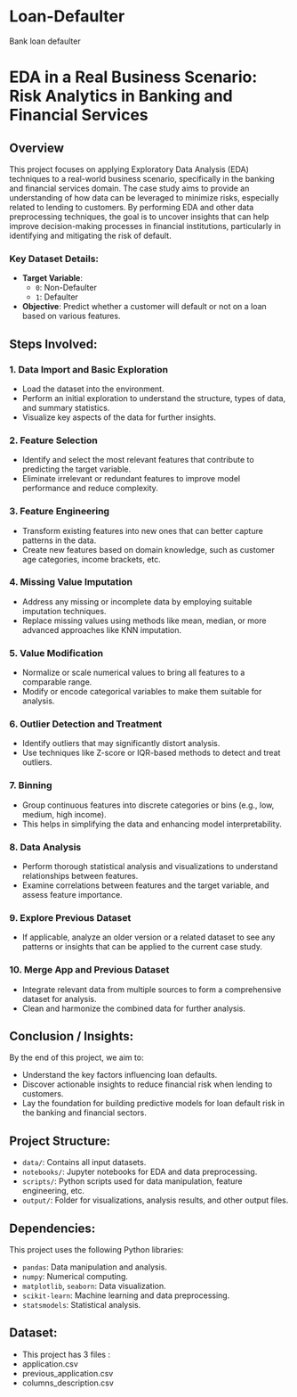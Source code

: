 # Loan-Defaulter
Bank loan defaulter 

# EDA in a Real Business Scenario: Risk Analytics in Banking and Financial Services

## Overview

This project focuses on applying Exploratory Data Analysis (EDA) techniques to a real-world business scenario, specifically in the banking and financial services domain. The case study aims to provide an understanding of how data can be leveraged to minimize risks, especially related to lending to customers. By performing EDA and other data preprocessing techniques, the goal is to uncover insights that can help improve decision-making processes in financial institutions, particularly in identifying and mitigating the risk of default.

### Key Dataset Details:
- **Target Variable**: 
  - `0`: Non-Defaulter
  - `1`: Defaulter
- **Objective**: Predict whether a customer will default or not on a loan based on various features.

## Steps Involved:

### 1. **Data Import and Basic Exploration**
   - Load the dataset into the environment.
   - Perform an initial exploration to understand the structure, types of data, and summary statistics.
   - Visualize key aspects of the data for further insights.

### 2. **Feature Selection**
   - Identify and select the most relevant features that contribute to predicting the target variable.
   - Eliminate irrelevant or redundant features to improve model performance and reduce complexity.

### 3. **Feature Engineering**
   - Transform existing features into new ones that can better capture patterns in the data.
   - Create new features based on domain knowledge, such as customer age categories, income brackets, etc.

### 4. **Missing Value Imputation**
   - Address any missing or incomplete data by employing suitable imputation techniques.
   - Replace missing values using methods like mean, median, or more advanced approaches like KNN imputation.

### 5. **Value Modification**
   - Normalize or scale numerical values to bring all features to a comparable range.
   - Modify or encode categorical variables to make them suitable for analysis.

### 6. **Outlier Detection and Treatment**
   - Identify outliers that may significantly distort analysis.
   - Use techniques like Z-score or IQR-based methods to detect and treat outliers.

### 7. **Binning**
   - Group continuous features into discrete categories or bins (e.g., low, medium, high income).
   - This helps in simplifying the data and enhancing model interpretability.

### 8. **Data Analysis**
   - Perform thorough statistical analysis and visualizations to understand relationships between features.
   - Examine correlations between features and the target variable, and assess feature importance.

### 9. **Explore Previous Dataset**
   - If applicable, analyze an older version or a related dataset to see any patterns or insights that can be applied to the current case study.

### 10. **Merge App and Previous Dataset**
   - Integrate relevant data from multiple sources to form a comprehensive dataset for analysis.
   - Clean and harmonize the combined data for further analysis.

## Conclusion / Insights:
By the end of this project, we aim to:
- Understand the key factors influencing loan defaults.
- Discover actionable insights to reduce financial risk when lending to customers.
- Lay the foundation for building predictive models for loan default risk in the banking and financial sectors.

## Project Structure:
- `data/`: Contains all input datasets.
- `notebooks/`: Jupyter notebooks for EDA and data preprocessing.
- `scripts/`: Python scripts used for data manipulation, feature engineering, etc.
- `output/`: Folder for visualizations, analysis results, and other output files.

## Dependencies:
This project uses the following Python libraries:
- `pandas`: Data manipulation and analysis.
- `numpy`: Numerical computing.
- `matplotlib`, `seaborn`: Data visualization.
- `scikit-learn`: Machine learning and data preprocessing.
- `statsmodels`: Statistical analysis.

## Dataset:
- This project has 3 files :
- application.csv
- previous_application.csv
- columns_description.csv
